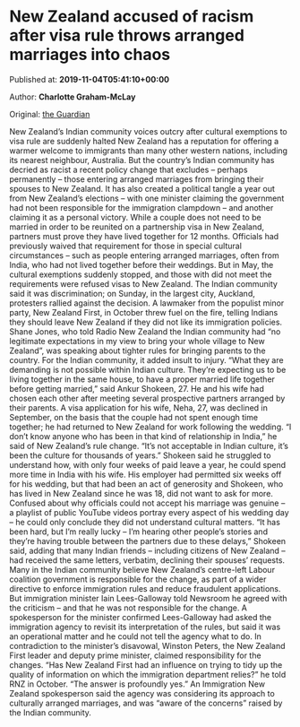 
# New Zealand accused of racism after visa rule throws arranged marriages into chaos

Published at: **2019-11-04T05:41:10+00:00**

Author: **Charlotte Graham-McLay**

Original: [the Guardian](https://www.theguardian.com/world/2019/nov/04/new-zealand-accused-of-racism-after-visa-rule-throws-arranged-marriages-into-chaos)

New Zealand’s Indian community voices outcry after cultural exemptions to visa rule are suddenly halted
New Zealand has a reputation for offering a warmer welcome to immigrants than many other western nations, including its nearest neighbour, Australia. But the country’s Indian community has decried as racist a recent policy change that excludes – perhaps permanently – those entering arranged marriages from bringing their spouses to New Zealand.
It has also created a political tangle a year out from New Zealand’s elections – with one minister claiming the government had not been responsible for the immigration clampdown – and another claiming it as a personal victory.
While a couple does not need to be married in order to be reunited on a partnership visa in New Zealand, partners must prove they have lived together for 12 months. Officials had previously waived that requirement for those in special cultural circumstances – such as people entering arranged marriages, often from India, who had not lived together before their weddings.
But in May, the cultural exemptions suddenly stopped, and those with did not meet the requirements were refused visas to New Zealand. The Indian community said it was discrimination; on Sunday, in the largest city, Auckland, protesters rallied against the decision.
A lawmaker from the populist minor party, New Zealand First, in October threw fuel on the fire, telling Indians they should leave New Zealand if they did not like its immigration policies. Shane Jones, who told Radio New Zealand the Indian community had “no legitimate expectations in my view to bring your whole village to New Zealand”, was speaking about tighter rules for bringing parents to the country.
For the Indian community, it added insult to injury.
“What they are demanding is not possible within Indian culture. They’re expecting us to be living together in the same house, to have a proper married life together before getting married,” said Ankur Shokeen, 27. He and his wife had chosen each other after meeting several prospective partners arranged by their parents.
A visa application for his wife, Neha, 27, was declined in September, on the basis that the couple had not spent enough time together; he had returned to New Zealand for work following the wedding.
“I don’t know anyone who has been in that kind of relationship in India,” he said of New Zealand’s rule change. “It’s not acceptable in Indian culture, it’s been the culture for thousands of years.”
Shokeen said he struggled to understand how, with only four weeks of paid leave a year, he could spend more time in India with his wife. His employer had permitted six weeks off for his wedding, but that had been an act of generosity and Shokeen, who has lived in New Zealand since he was 18, did not want to ask for more.
Confused about why officials could not accept his marriage was genuine – a playlist of public YouTube videos portray every aspect of his wedding day – he could only conclude they did not understand cultural matters.
“It has been hard, but I’m really lucky – I’m hearing other people’s stories and they’re having trouble between the partners due to these delays,” Shokeen said, adding that many Indian friends – including citizens of New Zealand – had received the same letters, verbatim, declining their spouses’ requests.
Many in the Indian community believe New Zealand’s centre-left Labour coalition government is responsible for the change, as part of a wider directive to enforce immigration rules and reduce fraudulent applications.
But immigration minister Iain Lees-Galloway told Newsroom he agreed with the criticism – and that he was not responsible for the change.
A spokesperson for the minister confirmed Lees-Galloway had asked the immigration agency to revisit its interpretation of the rules, but said it was an operational matter and he could not tell the agency what to do.
In contradiction to the minister’s disavowal, Winston Peters, the New Zealand First leader and deputy prime minister, claimed responsibility for the changes. “Has New Zealand First had an influence on trying to tidy up the quality of information on which the immigration department relies?” he told RNZ in October. “The answer is profoundly yes.”
An Immigration New Zealand spokesperson said the agency was considering its approach to culturally arranged marriages, and was “aware of the concerns” raised by the Indian community.
